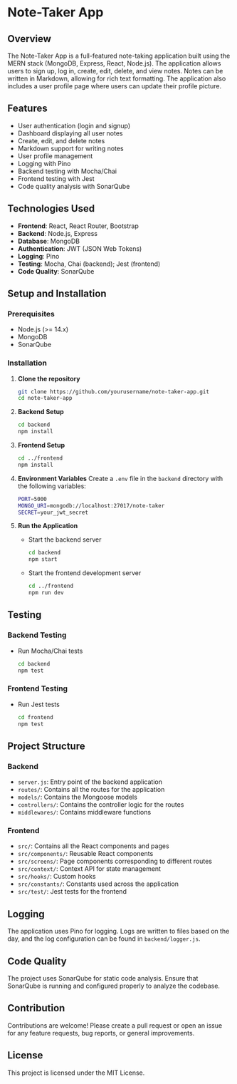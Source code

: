 # Note-Taker App

## Overview
The Note-Taker App is a full-featured note-taking application built using the MERN stack (MongoDB, Express, React, Node.js). 
The application allows users to sign up, log in, create, edit, delete, and view notes. Notes can be written in Markdown, allowing for rich text formatting. 
The application also includes a user profile page where users can update their profile picture.

## Features
- User authentication (login and signup)
- Dashboard displaying all user notes
- Create, edit, and delete notes
- Markdown support for writing notes
- User profile management
- Logging with Pino
- Backend testing with Mocha/Chai
- Frontend testing with Jest
- Code quality analysis with SonarQube

## Technologies Used
- **Frontend**: React, React Router, Bootstrap
- **Backend**: Node.js, Express
- **Database**: MongoDB
- **Authentication**: JWT (JSON Web Tokens)
- **Logging**: Pino
- **Testing**: Mocha, Chai (backend); Jest (frontend)
- **Code Quality**: SonarQube

## Setup and Installation
### Prerequisites
- Node.js (>= 14.x)
- MongoDB
- SonarQube

### Installation
1. **Clone the repository**
    ```sh
    git clone https://github.com/yourusername/note-taker-app.git
    cd note-taker-app
    ```

2. **Backend Setup**
    ```sh
    cd backend
    npm install
    ```

3. **Frontend Setup**
    ```sh
    cd ../frontend
    npm install
    ```

4. **Environment Variables**
    Create a `.env` file in the `backend` directory with the following variables:
    ```sh
    PORT=5000
    MONGO_URI=mongodb://localhost:27017/note-taker
    SECRET=your_jwt_secret
    ```

5. **Run the Application**
    - Start the backend server
        ```sh
        cd backend
        npm start
        ```
    - Start the frontend development server
        ```sh
        cd ../frontend
        npm run dev
        ```

## Testing
### Backend Testing
- Run Mocha/Chai tests
    ```sh
    cd backend
    npm test
    ```

### Frontend Testing
- Run Jest tests
    ```sh
    cd frontend
    npm test
    ```

## Project Structure
### Backend
- `server.js`: Entry point of the backend application
- `routes/`: Contains all the routes for the application
- `models/`: Contains the Mongoose models
- `controllers/`: Contains the controller logic for the routes
- `middlewares/`: Contains middleware functions

### Frontend
- `src/`: Contains all the React components and pages
- `src/components/`: Reusable React components
- `src/screens/`: Page components corresponding to different routes
- `src/context/`: Context API for state management
- `src/hooks/`: Custom hooks
- `src/constants/`: Constants used across the application
- `src/test/`: Jest tests for the frontend

## Logging
The application uses Pino for logging. Logs are written to files based on the day, and the log configuration can be found in `backend/logger.js`.

## Code Quality
The project uses SonarQube for static code analysis. Ensure that SonarQube is running and configured properly to analyze the codebase.

## Contribution
Contributions are welcome! Please create a pull request or open an issue for any feature requests, bug reports, or general improvements.

## License
This project is licensed under the MIT License.
